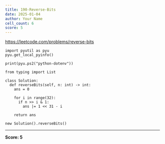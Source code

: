 ```yaml
---
title: 190-Reverse-Bits
date: 2025-01-04
author: Your Name
cell_count: 6
score: 5
---
```


https://leetcode.com/problems/reverse-bits


```
import pyutil as pyu
pyu.get_local_pyinfo()
```


```
print(pyu.ps2("python-dotenv"))
```


```
from typing import List
```


```
class Solution:
  def reverseBits(self, n: int) -> int:
    ans = 0

    for i in range(32):
      if n >> i & 1:
        ans |= 1 << 31 - i

    return ans
```


```
new Solution().reverseBits()
```


---
**Score: 5**